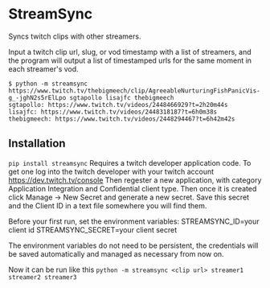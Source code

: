 # StreamSync

Syncs twitch clips with other streamers. 

Input a twitch clip url, slug, or vod timestamp with a list of streamers, and the program will output a list of timestamped urls for the same moment in each streamer's vod.

```
$ python -m streamsync https://www.twitch.tv/thebigmeech/clip/AgreeableNurturingFishPanicVis-g_-jghN2s5rElLpo sgtapollo lisajfc thebigmeech
sgtapollo: https://www.twitch.tv/videos/2448466929?t=2h20m44s
lisajfc: https://www.twitch.tv/videos/2448318187?t=6h0m38s
thebigmeech: https://www.twitch.tv/videos/2448294467?t=6h42m42s
```

## Installation
`pip install streamsync`
Requires a twitch developer application code. To get one log into the twitch developer with your twitch account https://dev.twitch.tv/console Then regester a new application, with category Application Integration and Confidential client type. Then once it is created click Manage -> New Secret and generate a new secret. Save this secret and the Client ID in a text file somewhere you will find them.

Before your first run, set the environment variables:
STREAMSYNC_ID=your client id
STREAMSYNC_SECRET=your client secret

The environment variables do not need to be persistent, the credentials will be saved automatically and managed as necessary from now on.

Now it can be run like this `python -m streamsync <clip url> streamer1 streamer2 streamer3`
